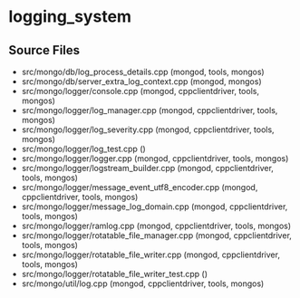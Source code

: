 # logging\_system

## Source Files

- src/mongo/db/log\_process\_details.cpp   (mongod, tools, mongos)
- src/mongo/db/server\_extra\_log\_context.cpp   (mongod, mongos)
- src/mongo/logger/console.cpp   (mongod, cppclientdriver, tools, mongos)
- src/mongo/logger/log\_manager.cpp   (mongod, cppclientdriver, tools, mongos)
- src/mongo/logger/log\_severity.cpp   (mongod, cppclientdriver, tools, mongos)
- src/mongo/logger/log\_test.cpp   ()
- src/mongo/logger/logger.cpp   (mongod, cppclientdriver, tools, mongos)
- src/mongo/logger/logstream\_builder.cpp   (mongod, cppclientdriver, tools, mongos)
- src/mongo/logger/message\_event\_utf8\_encoder.cpp   (mongod, cppclientdriver, tools, mongos)
- src/mongo/logger/message\_log\_domain.cpp   (mongod, cppclientdriver, tools, mongos)
- src/mongo/logger/ramlog.cpp   (mongod, cppclientdriver, tools, mongos)
- src/mongo/logger/rotatable\_file\_manager.cpp   (mongod, cppclientdriver, tools, mongos)
- src/mongo/logger/rotatable\_file\_writer.cpp   (mongod, cppclientdriver, tools, mongos)
- src/mongo/logger/rotatable\_file\_writer\_test.cpp   ()
- src/mongo/util/log.cpp   (mongod, cppclientdriver, tools, mongos)
